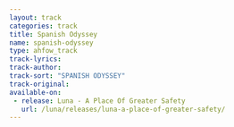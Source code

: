 ```yaml
---
layout: track
categories: track
title: Spanish Odyssey
name: spanish-odyssey
type: ahfow_track
track-lyrics: 
track-author: 
track-sort: "SPANISH ODYSSEY"
track-original: 
available-on:
 - release: Luna - A Place Of Greater Safety
   url: /luna/releases/luna-a-place-of-greater-safety/
---
```

